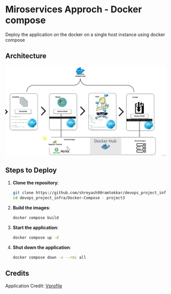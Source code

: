 # Miroservices Approch - Docker compose

Deploy the application on the docker on a single host instance using docker compose

## Architecture
![Architecture](./arch.png)

## Steps to Deploy
1. **Clone the repository**:
   ```bash
   git clone https://github.com/shreyash99ramtekkar/devops_project_infra.git
   cd devops_project_infra/Docker-Compose - project3
    ```

2. **Build the images**:
    ```bash
    docker compose build
    ```
3. **Start the application**:
    ```bash
    docker compose up -d
    ```
4. **Shut down the application**:
    ```bash
    docker compose down -v --rmi all
    ```


## Credits
Application Credit: [Vprofile](https://github.com/hkhcoder/vprofile-project.git)